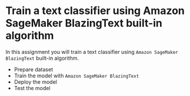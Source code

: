 # Train a text classifier using Amazon SageMaker BlazingText built-in algorithm

In this assignment you will train a text classifier using `Amazon SageMaker BlazingText` built-in algorithm. 

- Prepare dataset
- Train the model with `Amazon SageMaker BlazingText`
- Deploy the model
- Test the model
